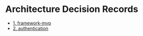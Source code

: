# Architecture Decision Records

* [1. framework-mvp](0001-framework-mvp.md)
* [2. authentication](0002-authentication.md)
